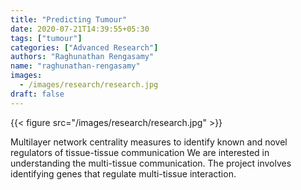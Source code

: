 ```yaml
---
title: "Predicting Tumour"
date: 2020-07-21T14:39:55+05:30
tags: ["tumour"]
categories: ["Advanced Research"]
authors: "Raghunathan Rengasamy"
name: "raghunathan-rengasamy"
images:
  - /images/research/research.jpg
draft: false
---
```


{{< figure src="/images/research/research.jpg" >}}


Multilayer network centrality measures to identify known and novel regulators of tissue-tissue communication
We are interested in understanding the multi-tissue communication. The project involves identifying genes that regulate multi-tissue interaction.